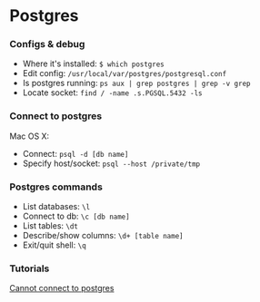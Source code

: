 # Postgres

### Configs & debug
* Where it's installed: 
`$ which postgres`
* Edit config: 
`/usr/local/var/postgres/postgresql.conf`
* Is postgres running: 
`ps aux | grep postgres | grep -v grep`
* Locate socket: 
`find / -name .s.PGSQL.5432 -ls`

### Connect to postgres
Mac OS X:
* Connect: `psql -d [db name]`
* Specify host/socket: `psql --host /private/tmp`

### Postgres commands
* List databases: `\l`
* Connect to db: `\c [db name]`
* List tables: `\dt`
* Describe/show columns: `\d+ [table name]`
* Exit/quit shell: `\q`

### Tutorials
[Cannot connect to postgres](http://stackoverflow.com/questions/8465508/can-not-connect-to-local-postgresql)